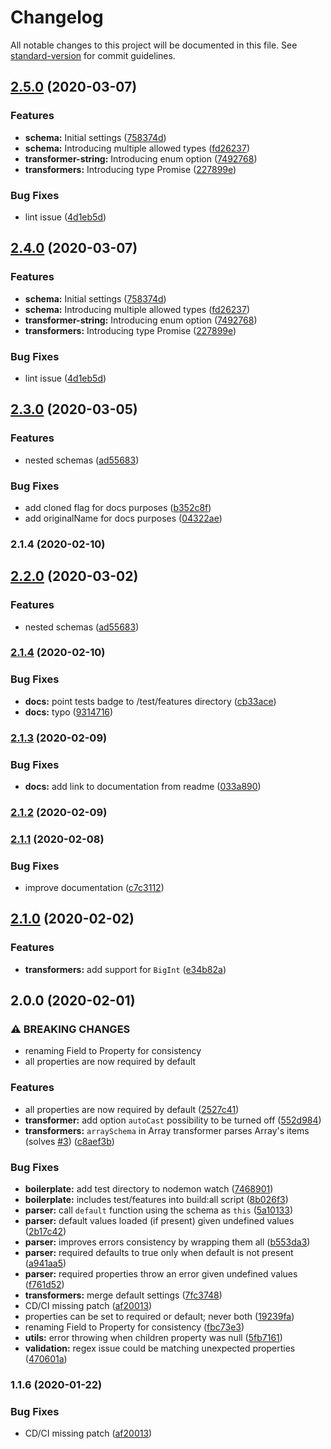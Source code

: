 # Changelog

All notable changes to this project will be documented in this file. See [standard-version](https://github.com/conventional-changelog/standard-version) for commit guidelines.

## [2.5.0](https://github.com/devtin/schema-validator/compare/v2.3.0...v2.5.0) (2020-03-07)


### Features

* **schema:** Initial settings ([758374d](https://github.com/devtin/schema-validator/commit/758374d5d02ff520f89f02c73171ce4cf77eb775))
* **schema:** Introducing multiple allowed types ([fd26237](https://github.com/devtin/schema-validator/commit/fd26237dcd42d683504ed67c1e478db47968fb00))
* **transformer-string:** Introducing enum option ([7492768](https://github.com/devtin/schema-validator/commit/7492768e427f2843d1f2b12ce4f0b51abf5fcdd3))
* **transformers:** Introducing type Promise ([227899e](https://github.com/devtin/schema-validator/commit/227899e1f541ae983ff8da2d30a4a6580a7790b0))


### Bug Fixes

* lint issue ([4d1eb5d](https://github.com/devtin/schema-validator/commit/4d1eb5da0a696eba7c2ed9c4cebb2f6879f3a485))

## [2.4.0](https://github.com/devtin/schema-validator/compare/v2.3.0...v2.4.0) (2020-03-07)


### Features

* **schema:** Initial settings ([758374d](https://github.com/devtin/schema-validator/commit/758374d5d02ff520f89f02c73171ce4cf77eb775))
* **schema:** Introducing multiple allowed types ([fd26237](https://github.com/devtin/schema-validator/commit/fd26237dcd42d683504ed67c1e478db47968fb00))
* **transformer-string:** Introducing enum option ([7492768](https://github.com/devtin/schema-validator/commit/7492768e427f2843d1f2b12ce4f0b51abf5fcdd3))
* **transformers:** Introducing type Promise ([227899e](https://github.com/devtin/schema-validator/commit/227899e1f541ae983ff8da2d30a4a6580a7790b0))


### Bug Fixes

* lint issue ([4d1eb5d](https://github.com/devtin/schema-validator/commit/4d1eb5da0a696eba7c2ed9c4cebb2f6879f3a485))

## [2.3.0](https://github.com/devtin/schema-validator/compare/v2.2.0...v2.3.0) (2020-03-05)


### Features

* nested schemas ([ad55683](https://github.com/devtin/schema-validator/commit/ad556832f710bcd5984aa4edb2b315fe61e52e71))


### Bug Fixes

* add cloned flag for docs purposes ([b352c8f](https://github.com/devtin/schema-validator/commit/b352c8f2ee33a0a7c2fd628fa398101a756ec939))
* add originalName for docs purposes ([04322ae](https://github.com/devtin/schema-validator/commit/04322aec61971183463158b08a65aa78114a3924))

### 2.1.4 (2020-02-10)

## [2.2.0](https://github.com/devtin/schema-validator/compare/v2.1.4...v2.2.0) (2020-03-02)


### Features

* nested schemas ([ad55683](https://github.com/devtin/schema-validator/commit/ad556832f710bcd5984aa4edb2b315fe61e52e71))

### [2.1.4](https://github.com/devtin/schema-validator/compare/v2.1.3...v2.1.4) (2020-02-10)


### Bug Fixes

* **docs:** point tests badge to /test/features directory ([cb33ace](https://github.com/devtin/schema-validator/commit/cb33ace6b53d842804c427748d0f6c5c8d880e74))
* **docs:** typo ([9314716](https://github.com/devtin/schema-validator/commit/9314716676dd90ffbacf989bdd33e2d04fd35a44))

### [2.1.3](https://github.com/devtin/schema-validator/compare/v2.1.2...v2.1.3) (2020-02-09)


### Bug Fixes

* **docs:** add link to documentation from readme ([033a890](https://github.com/devtin/schema-validator/commit/033a8903968f7f61a71acf4b662c6d64eec139ab))

### [2.1.2](https://github.com/devtin/schema-validator/compare/v2.1.1...v2.1.2) (2020-02-09)

### [2.1.1](https://github.com/devtin/schema-validator/compare/v2.1.0...v2.1.1) (2020-02-08)


### Bug Fixes

* improve documentation ([c7c3112](https://github.com/devtin/schema-validator/commit/c7c3112e93b19ece63df02220e8b417a2f6d45ac))

## [2.1.0](https://github.com/devtin/schema-validator/compare/v2.0.0...v2.1.0) (2020-02-02)


### Features

* **transformers:** add support for `BigInt` ([e34b82a](https://github.com/devtin/schema-validator/commit/e34b82a9319ee775c0269ead784bc44ba7fcb361))

## 2.0.0 (2020-02-01)


### ⚠ BREAKING CHANGES

* renaming Field to Property for consistency
* all properties are now required by default

### Features

* all properties are now required by default ([2527c41](https://github.com/devtin/schema-validator/commit/2527c41e59e2143b8909a241391388e5480708e8))
* **transformer:** add option `autoCast` possibility to be turned off ([552d984](https://github.com/devtin/schema-validator/commit/552d984470838bdc85621e6b70cb7e6896b27e53))
* **transformers:** `arraySchema` in Array transformer parses Array's items (solves [#3](https://github.com/devtin/schema-validator/issues/3)) ([c8aef3b](https://github.com/devtin/schema-validator/commit/c8aef3bf42e063afbcb2b8ff43cdeb08f1d4ec49))


### Bug Fixes

* **boilerplate:** add test directory to nodemon watch ([7468901](https://github.com/devtin/schema-validator/commit/7468901cafd05af44a840b24d623ec52424c35b8))
* **boilerplate:** includes test/features into build:all script ([8b026f3](https://github.com/devtin/schema-validator/commit/8b026f3230baf65494eb61d48ba028635b69fd3c))
* **parser:** call `default` function using the schema as `this` ([5a10133](https://github.com/devtin/schema-validator/commit/5a101336a243ca52e2a60ae7325f7bdd116b77c7))
* **parser:** default values loaded (if present) given undefined values ([2b17c42](https://github.com/devtin/schema-validator/commit/2b17c42ee6c4f1f167784551ae246d85cb8663de))
* **parser:** improves errors consistency by wrapping them all ([b553da3](https://github.com/devtin/schema-validator/commit/b553da369a30c93c46726696b1eb1734ebcecf2b))
* **parser:** required defaults to true only when default is not present ([a941aa5](https://github.com/devtin/schema-validator/commit/a941aa505ca89df91375e92915506515d3243c82))
* **parser:** required properties throw an error given undefined values ([f761d52](https://github.com/devtin/schema-validator/commit/f761d522e19870e4c03e62e6cb5b45ebfcebe59a))
* **transformers:** merge default settings ([7fc3748](https://github.com/devtin/schema-validator/commit/7fc3748b4e0ff0676f9db28e964008a0c47372a8))
* CD/CI missing patch ([af20013](https://github.com/devtin/schema-validator/commit/af20013f088d9c2f0272cb72850792c0dfd920d4))
* properties can be set to required or default; never both ([19239fa](https://github.com/devtin/schema-validator/commit/19239fa267fe45335c46777628bc0ba33d36be7e))
* renaming Field to Property for consistency ([fbc73e3](https://github.com/devtin/schema-validator/commit/fbc73e33c9b53c2e1e76a17e4d8fb512e4994a34))
* **utils:** error throwing when children property was null ([5fb7161](https://github.com/devtin/schema-validator/commit/5fb7161bb88a76243bd846443b21a62e1d6fcbac))
* **validation:** regex issue could be matching unexpected properties ([470601a](https://github.com/devtin/schema-validator/commit/470601a9476d05636233c2e98ae94eae21ccaff2))

### 1.1.6 (2020-01-22)


### Bug Fixes

* CD/CI missing patch ([af20013](https://github.com/devtin/schema-validator/commit/af20013f088d9c2f0272cb72850792c0dfd920d4))
